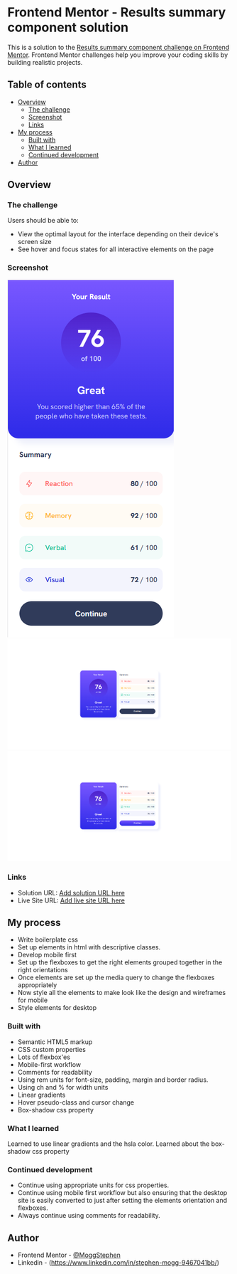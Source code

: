 # Frontend Mentor - Results summary component solution

This is a solution to the [Results summary component challenge on Frontend Mentor](https://www.frontendmentor.io/challenges/results-summary-component-CE_K6s0maV). Frontend Mentor challenges help you improve your coding skills by building realistic projects. 

## Table of contents

- [Overview](#overview)
  - [The challenge](#the-challenge)
  - [Screenshot](#screenshot)
  - [Links](#links)
- [My process](#my-process)
  - [Built with](#built-with)
  - [What I learned](#what-i-learned)
  - [Continued development](#continued-development)
- [Author](#author)

## Overview

### The challenge

Users should be able to:

- View the optimal layout for the interface depending on their device's screen size
- See hover and focus states for all interactive elements on the page

### Screenshot

![](./assets/screenShots/mobile.png)
![](./assets/screenShots/desktop.png)
![](./assets/screenShots/desktopActive.png)

### Links

- Solution URL: [Add solution URL here](https://your-solution-url.com)
- Live Site URL: [Add live site URL here](https://your-live-site-url.com)

## My process
- Write boilerplate css
- Set up elements in html with descriptive classes.
- Develop mobile first
- Set up the flexboxes to get the right elements grouped together in the right orientations
- Once elements are set up the media query to change the flexboxes appropriately
- Now style all the elements to make look like the design and wireframes for mobile
- Style elements for desktop

### Built with

- Semantic HTML5 markup
- CSS custom properties
- Lots of flexbox'es
- Mobile-first workflow
- Comments for readability
- Using rem units for font-size, padding, margin and border radius.
- Using ch and % for width units
- Linear gradients
- Hover pseudo-class and cursor change
- Box-shadow css property

### What I learned

Learned to use linear gradients and the hsla color.
Learned about the box-shadow css property

### Continued development

- Continue using appropriate units for css properties.
- Continue using mobile first workflow but also ensuring that the desktop site is easily converted to just after setting the elements orientation and flexboxes.
- Always continue using comments for readability.

## Author

- Frontend Mentor - [@MoggStephen](https://www.frontendmentor.io/profile/MoggStephen)
- Linkedin - (https://www.linkedin.com/in/stephen-mogg-9467041bb/)